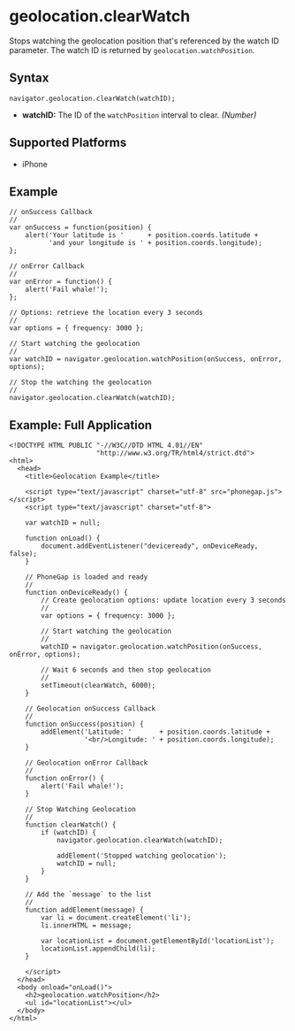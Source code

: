 geolocation.clearWatch
======================

Stops watching the geolocation position that's referenced by the watch ID parameter. The watch ID is returned by `geolocation.watchPosition`.

Syntax
------

    navigator.geolocation.clearWatch(watchID);

- __watchID:__ The ID of the `watchPosition` interval to clear. _(Number)_

Supported Platforms
-------------------

- iPhone

Example
-------

    // onSuccess Callback
    //
    var onSuccess = function(position) {
        alert('Your latitude is '      + position.coords.latitude +
              'and your longitude is ' + position.coords.longitude);
    };
    
    // onError Callback
    //
    var onError = function() {
        alert('Fail whale!');
    };
    
    // Options: retrieve the location every 3 seconds
    //
    var options = { frequency: 3000 };
    
    // Start watching the geolocation
    //
    var watchID = navigator.geolocation.watchPosition(onSuccess, onError, options);
    
    // Stop the watching the geolocation
    //
    navigator.geolocation.clearWatch(watchID);

Example: Full Application
-------------------------

    <!DOCTYPE HTML PUBLIC "-//W3C//DTD HTML 4.01//EN"
                          "http://www.w3.org/TR/html4/strict.dtd">
    <html>
      <head>
        <title>Geolocation Example</title>

        <script type="text/javascript" charset="utf-8" src="phonegap.js"></script>
        <script type="text/javascript" charset="utf-8">
    
        var watchID = null;
    
        function onLoad() {
            document.addEventListener("deviceready", onDeviceReady, false);
        }

        // PhoneGap is loaded and ready
        //
        function onDeviceReady() {
            // Create geolocation options: update location every 3 seconds
            //
            var options = { frequency: 3000 };
            
            // Start watching the geolocation
            //
            watchID = navigator.geolocation.watchPosition(onSuccess, onError, options);
            
            // Wait 6 seconds and then stop geolocation
            //
            setTimeout(clearWatch, 6000);
        }
    
        // Geolocation onSuccess Callback
        //
        function onSuccess(position) {
            addElement('Latitude: '       + position.coords.latitude + 
                       '<br/>Longitude: ' + position.coords.longitude);
        }
    
        // Geolocation onError Callback
        //
        function onError() {
            alert('Fail whale!');
        }
    
        // Stop Watching Geolocation
        //
        function clearWatch() {
            if (watchID) {
                navigator.geolocation.clearWatch(watchID);
                
                addElement('Stopped watching geolocation');
                watchID = null;
            }
        }
    
        // Add the `message` to the list
        //
        function addElement(message) {
            var li = document.createElement('li');
            li.innerHTML = message;
            
            var locationList = document.getElementById('locationList');
            locationList.appendChild(li);
        }

        </script>
      </head>
      <body onload="onLoad()">
        <h2>geolocation.watchPosition</h2>
        <ul id="locationList"></ul>
      </body>
    </html>
